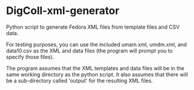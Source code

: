 DigColl-xml-generator
=====================

Python script to generate Fedora XML files from template files and CSV data.  

For testing purposes, you can use the included umam.xml, umdm.xml, and data10.csv as the XML and data files (the program will prompt you to specify those files).

The program assumes that the XML templates and data files will be in the same working directory as the python script. It also assumes that there will be a sub-directory called 'output' for the resulting XML files.

